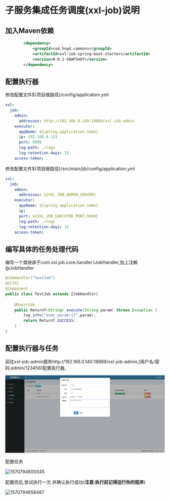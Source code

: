 # 子服务集成任务调度(xxl-job)说明

## 加入Maven依赖

```xml
		<dependency>
			<groupId>com.hngd.commons</groupId>
			<artifactId>xxl-job-spring-boot-starter</artifactId>
			<version>0.0.1-SNAPSHOT</version>
		</dependency>
```

## 配置执行器

修改配置文件${项目根路径}/config/application.yml

```yml
xxl:
  job: 
    admin: 
      addresses: http://192.168.0.140:18889/xxl-job-admin
    executor:
      appName: ${spring.application.name}
      ip: 192.168.0.123 
      port: 9999
      log-path: ./logs
      log-retention-days: 15
    access-token: 
```

修改配置文件${项目根路径}/src/main/jib/config/application.yml

```yml
xxl:
  job: 
    admin: 
      addresses: ${XXL_JOB_ADMIN_SERVER}
    executor:
      appName: ${spring.application.name}
      ip:  
      port: ${XXL_JOB_EXECUTOR_PORT:9999}
      log-path: ./logs
      log-retention-days: 15
    access-token: 
```

## 编写具体的任务处理代码

编写一个类继承于com.xxl.job.core.handler.IJobHandler,加上注解@JobHandler

```java
@JobHandler("testJob")
@Slf4j
@Component
public class TestJob extends IJobHandler{

	@Override
	public ReturnT<String> execute(String param) throws Exception {
		log.info("exec param:{}",param);
		return ReturnT.SUCCESS;
	}
}
```

## 配置执行器与任务

 前往xxl-job-admin服务http://192.168.0.140:18889/xxl-job-admin,(用户名/密码:admin/123456)配置执行器,

![](./doc/image/add-executor.png)

配置任务

![1570794600345](C:/Users/hnoe-dev-tqd/AppData/Roaming/Typora/typora-user-images/1570794600345.png)

配置完后,尝试执行一次.并确认执行成功(**注意:执行前记得运行你的程序**)

![1570794658487](C:/Users/hnoe-dev-tqd/AppData/Roaming/Typora/typora-user-images/1570794658487.png)



